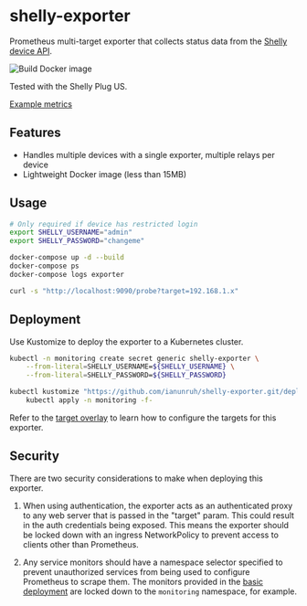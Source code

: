 # shelly-exporter

Prometheus multi-target exporter that collects status data from the
[Shelly device API](https://shelly-api-docs.shelly.cloud).

![Build Docker image](https://github.com/ianunruh/shelly-exporter/actions/workflows/docker-build.yml/badge.svg)

Tested with the Shelly Plug US.

[Example metrics](docs/example-metrics.txt)

## Features

* Handles multiple devices with a single exporter, multiple relays per device
* Lightweight Docker image (less than 15MB)

## Usage

```bash
# Only required if device has restricted login
export SHELLY_USERNAME="admin"
export SHELLY_PASSWORD="changeme"

docker-compose up -d --build
docker-compose ps
docker-compose logs exporter

curl -s "http://localhost:9090/probe?target=192.168.1.x"
```

## Deployment

Use Kustomize to deploy the exporter to a Kubernetes cluster.

```bash
kubectl -n monitoring create secret generic shelly-exporter \
    --from-literal=SHELLY_USERNAME=${SHELLY_USERNAME} \
    --from-literal=SHELLY_PASSWORD=${SHELLY_PASSWORD}

kubectl kustomize "https://github.com/ianunruh/shelly-exporter.git/deploy/basic?ref=v1.0.1" | \
    kubectl apply -n monitoring -f-
```

Refer to the [target overlay](deploy/target) to learn how to configure the
targets for this exporter.

## Security

There are two security considerations to make when deploying this exporter.

1. When using authentication, the exporter acts as an authenticated proxy to any
   web server that is passed in the "target" param. This could result in the auth
   credentials being exposed. This means the exporter should be locked down with
   an ingress NetworkPolicy to prevent access to clients other than Prometheus.

2. Any service monitors should have a namespace selector specified to prevent
   unauthorized services from being used to configure Prometheus to scrape them.
   The monitors provided in the [basic deployment](deploy/basic) are locked down
   to the `monitoring` namespace, for example.

